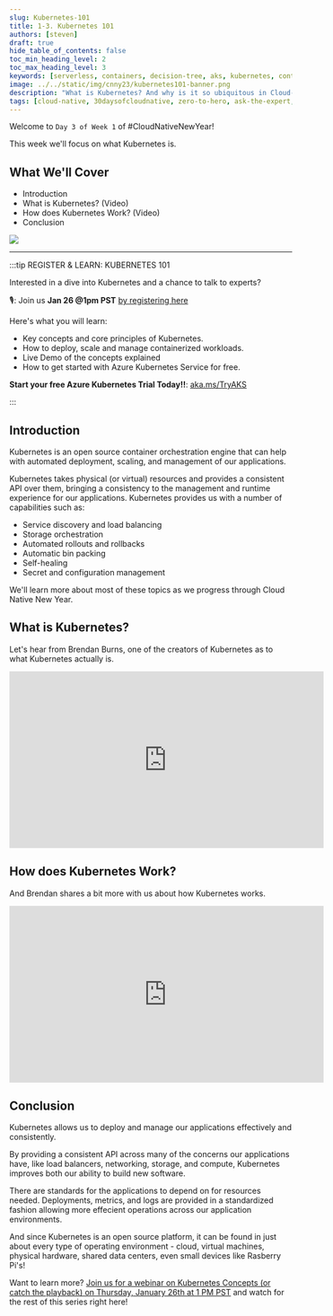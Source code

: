 ```yaml
---
slug: Kubernetes-101
title: 1-3. Kubernetes 101
authors: [steven]
draft: true
hide_table_of_contents: false
toc_min_heading_level: 2
toc_max_heading_level: 3
keywords: [serverless, containers, decision-tree, aks, kubernetes, container-apps]
image: ../../static/img/cnny23/kubernetes101-banner.png
description: "What is Kubernetes? And why is it so ubiquitous in Cloud-native solutions?" 
tags: [cloud-native, 30daysofcloudnative, zero-to-hero, ask-the-expert, azure-kubernetes-service]
---
```


<head>
  <meta name="twitter:url" 
    content="https://azure.github.io/Cloud-Native/cnny-2023/kubernetes-101" />
  <meta name="twitter:title" 
    content="Kubernetes 101" />
  <meta name="twitter:description" 
    content="What is Kubernetes? And why is it so ubiquitous in Cloud-native solutions?" />
  <meta name="twitter:image" 
    content="https://azure.github.io/Cloud-Native/assets/ideal-img/hero-banner.e0a8d29.1030.png" />
  <meta name="twitter:card" content="summary_large_image" />
  <meta name="twitter:creator" 
    content="@stevenmurawski" />
  <meta name="twitter:site" content="@stevenmurawski" /> 
  <link rel="canonical" 
    href="https://azure.github.io/Cloud-Native/cnny-2023/kubernetes-101" />
</head>

Welcome to `Day 3 of Week 1` of #CloudNativeNewYear!

This week we'll focus on what Kubernetes is.

## What We'll Cover
 * Introduction
 * What is Kubernetes? (Video)
 * How does Kubernetes Work? (Video)
 * Conclusion

![](./../../static/img/cnny23/hero-banner.png)

---

:::tip REGISTER & LEARN: KUBERNETES 101

Interested in a dive into Kubernetes and a chance to talk to experts? 

🎙: Join us **Jan 26 @1pm PST** 
[by registering here](https://info.microsoft.com/ww-landing-a-quickstart-guide-to-kubernetes-concepts.html?WT.mc_id=containers-84290-stmuraws)

Here's what you will learn:
 * Key concepts and core principles of Kubernetes.
 * How to deploy, scale and manage containerized workloads.
 * Live Demo of the concepts explained
 * How to get started with Azure Kubernetes Service for free.

**Start your free Azure Kubernetes Trial Today!!**: [aka.ms/TryAKS](https://aka.ms/TryAKS)

:::

## Introduction

Kubernetes is an open source container orchestration engine that can help with automated deployment, scaling, and management of our applications.

Kubernetes takes physical (or virtual) resources and provides a consistent API over them, bringing a consistency to the management and runtime experience for our applications.  Kubernetes provides us with a number of capabilities such as:

* Service discovery and load balancing
* Storage orchestration
* Automated rollouts and rollbacks
* Automatic bin packing
* Self-healing
* Secret and configuration management

We'll learn more about most of these topics as we progress through Cloud Native New Year.

## What is Kubernetes?

Let's hear from Brendan Burns, one of the creators of Kubernetes as to what Kubernetes actually is.

<iframe width="560" height="315" src="https://www.youtube.com/embed/q1PcAawa4Bg" title="YouTube video player" frameborder="0" allow="accelerometer; autoplay; clipboard-write; encrypted-media; gyroscope; picture-in-picture; web-share" allowfullscreen></iframe>

## How does Kubernetes Work?

And Brendan shares a bit more with us about how Kubernetes works.

<iframe width="560" height="315" src="https://www.youtube.com/embed/daVUONZqn88" title="YouTube video player" frameborder="0" allow="accelerometer; autoplay; clipboard-write; encrypted-media; gyroscope; picture-in-picture; web-share" allowfullscreen></iframe>

## Conclusion

Kubernetes allows us to deploy and manage our applications effectively and consistently. 

By providing a consistent API across many of the concerns our applications have, like load balancers, networking, storage, and compute, Kubernetes improves both our ability to build new software. 

There are standards for the applications to depend on for resources needed. Deployments, metrics, and logs are provided in a standardized fashion allowing more effecient operations across our application environments. 

And since Kubernetes is an open source platform, it can be found in just about every type of operating environment - cloud, virtual machines, physical hardware, shared data centers, even small devices like Rasberry Pi's!

Want to learn more?  [Join us for a webinar on Kubernetes Concepts (or catch the playback) on Thursday, January 26th at 1 PM PST](https://info.microsoft.com/ww-landing-a-quickstart-guide-to-kubernetes-concepts.html?WT.mc_id=containers-84290-stmuraws) and watch for the rest of this series right here!